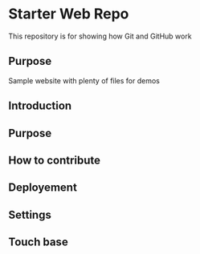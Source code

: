 # Starter Web Repo

This repository is for showing how Git and GitHub work

## Purpose

Sample website with plenty of files for demos

## Introduction

## Purpose

## How to contribute

## Deployement 

## Settings 

## Touch base
